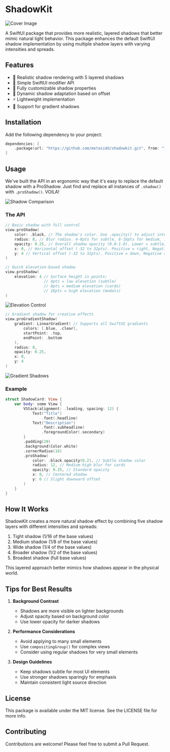 # ShadowKit

![Cover Image](/Tests/Artifacts/Marketing/cover.png)

A SwiftUI package that provides more realistic, layered shadows that better mimic natural light behavior. This package enhances the default SwiftUI shadow implementation by using multiple shadow layers with varying intensities and spreads.

## Features

- 🎨 Realistic shadow rendering with 5 layered shadows
- 📱 Simple SwiftUI modifier API
- 🔧 Fully customizable shadow properties
- 💨 Dynamic shadow adaptation based on offset
- ⚡️ Lightweight implementation
- 🌈 Support for gradient shadows

## Installation

Add the following dependency to your project:

```swift
dependencies: [
    .package(url: "https://github.com/metasidd/shadowkit.git", from: "1.0.0")
]
```

## Usage

We've built the API in an ergonomic way that it's easy to replace the default shadow with a ProShadow. Just find and replace all instances of `.shadow()` with `.proShadow()`. VOILA!

![Shadow Comparison](Tests/Artifacts/Marketing/comparison.png)

### The API

```swift
// Basic shadow with full control
view.proShadow(
    color: .black, // The shadow's color. Use .opacity() to adjust intensity (0.1-0.4 recommended)
    radius: 8, // Blur radius. 4-8pts for subtle, 8-16pts for medium, 16-32pts for dramatic
    opacity: 0.25, // Overall shadow opacity (0.0-1.0). Lower = subtle, Higher = dramatic
    x: 0, // Horizontal offset (-32 to 32pts). Positive = right, Negative = left
    y: 4 // Vertical offset (-32 to 32pts). Positive = down, Negative = up
)

// Quick elevation-based shadow
view.proShadow(
    elevation: 4 // Surface height in points:
                 // 4pts = low elevation (subtle)
                 // 8pts = medium elevation (cards)
                 // 16pts = high elevation (modals)
)
```

![Elevation Control](Tests/Artifacts/Marketing/elevation.png)

```swift
// Gradient shadow for creative effects
view.proGradientShadow(
    gradient: LinearGradient( // Supports all SwiftUI gradients
        colors: [.blue, .clear],
        startPoint: .top,
        endPoint: .bottom
    ),
    radius: 8,
    opacity: 0.25,
    x: 0,
    y: 4
)
```

![Gradient Shadows](Tests/Artifacts/Marketing/gradients.png)

### Example

```swift
struct ShadowCard: View {
    var body: some View {
        VStack(alignment: .leading, spacing: 12) {
            Text("Title")
                .font(.headline)
            Text("Description")
                .font(.subheadline)
                .foregroundColor(.secondary)
        }
        .padding(20)
        .background(Color.white)
        .cornerRadius(16)
        .proShadow(
            color: .black.opacity(0.2), // Subtle shadow color
            radius: 12, // Medium-high blur for cards
            opacity: 0.25, // Standard opacity
            x: 0, // Centered shadow
            y: 6 // Slight downward offset
        )
    }
}
```

## How It Works

ShadowKit creates a more natural shadow effect by combining five shadow layers with different intensities and spreads:

1. Tight shadow (1/16 of the base values)
2. Medium shadow (1/8 of the base values)
3. Wide shadow (1/4 of the base values)
4. Broader shadow (1/2 of the base values)
5. Broadest shadow (full base values)

This layered approach better mimics how shadows appear in the physical world.

## Tips for Best Results

1. **Background Contrast**
   - Shadows are more visible on lighter backgrounds
   - Adjust opacity based on background color
   - Use lower opacity for darker shadows

2. **Performance Considerations**
   - Avoid applying to many small elements
   - Use `compositingGroup()` for complex views
   - Consider using regular shadows for very small elements

3. **Design Guidelines**
   - Keep shadows subtle for most UI elements
   - Use stronger shadows sparingly for emphasis
   - Maintain consistent light source direction

## License

This package is available under the MIT license. See the LICENSE file for more info.

## Contributing

Contributions are welcome! Please feel free to submit a Pull Request.

